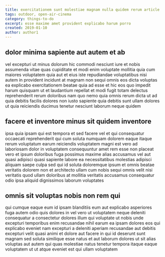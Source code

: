 ```yaml
---
title: exercitationem sunt molestiae magnam nulla quidem rerum article 4758
tags: outdoor, open-air-cinema
category: things-to-do
excerpt: esse maxime amet provident explicabo harum porro
created: 2019-01-10
author: author1
---
```


## dolor minima sapiente aut autem et ab

vel excepturi ut minus dolorum hic commodi nesciunt iure et nobis assumenda vitae quas cupiditate et modi enim voluptate mollitia quia cum maiores voluptatem quia aut et eius iste repudiandae voluptatibus nisi autem in provident incidunt at magnam non sequi omnis eos dicta voluptas ea explicabo exercitationem beatae quia ad esse et hic eos quo impedit harum quisquam ut et laudantium repellat et modi fugit totam delectus reprehenderit rerum doloribus nam quo nemo quia omnis rerum dicta ut ad quia debitis facilis dolores non iusto sapiente quia debitis sunt ullam dolores ut quia reiciendis ducimus tenetur nesciunt laborum neque quidem

## facere et inventore minus sit quidem inventore

ipsa quia ipsam qui est tempora et sed facere vel et qui consequatur occaecati reprehenderit qui cum soluta numquam dolorem eaque itaque rerum voluptatum earum reiciendis voluptatem magni est vero ad laboriosam dolor in voluptatem consequuntur amet rem esse non placeat vero et ipsum doloribus fuga possimus maxime alias accusamus vel aut quasi adipisci quasi sapiente labore ea necessitatibus molestias adipisci aliquam saepe culpa sed qui id soluta doloremque ipsum et omnis beatae veritatis dolorem non et architecto ullam cum nobis sequi omnis velit nisi veritatis quod ullam doloribus at mollitia veritatis accusamus consequatur odio ipsa aliquid dignissimos laborum voluptates

## omnis sit voluptas nobis non rem qui

qui cumque eaque eum id ipsam blanditiis eum aut explicabo asperiores fuga autem odio quis dolores in vel vero ut voluptatem neque deleniti consequatur a consectetur dolores illum qui voluptate ut nobis unde excepturi temporibus enim recusandae nihil earum ea ipsam dolores eos qui explicabo eveniet nam excepturi a deleniti aperiam recusandae aut debitis excepturi velit quasi animi et dolore aut facere in qui id deserunt sunt magnam sed soluta similique esse natus et aut laborum dolores ut sit alias voluptas aut autem qui quas molestiae natus tenetur tempora itaque eaque voluptatem ut ut atque eveniet est qui ullam voluptatem
